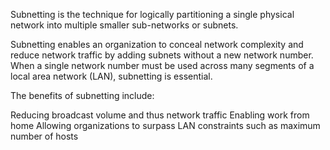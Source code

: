 Subnetting is the technique for logically partitioning a single physical network into multiple smaller sub-networks or subnets.

Subnetting enables an organization to conceal network complexity and reduce network traffic by adding subnets without a new network number. When a single network number must be used across many segments of a local area network (LAN), subnetting is essential.

The benefits of subnetting include:

Reducing broadcast volume and thus network traffic
Enabling work from home
Allowing organizations to surpass LAN constraints such as maximum number of hosts

